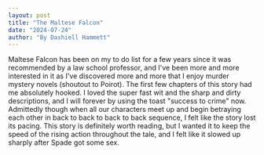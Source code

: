 ```yaml
---
layout: post
title: "The Maltese Falcon"
date: "2024-07-24"
author: "By Dashiell Hammett"
---
```


Maltese Falcon has been on my to do list for a few years since it was recommended by a law school professor, and I've been more and more interested in it as I've discovered more and more that I enjoy murder mystery novels (shoutout to Poirot). The first few chapters of this story had me absolutely hooked. I loved the super fast wit and the sharp and dirty descriptions, and I will forever by using the toast "success to crime" now. Admittedly though when all our characters meet up and begin betraying each other in back to back to back to back sequence, I felt like the story lost its pacing. This story is definitely worth reading, but I wanted it to keep the speed of the rising action throughout the tale, and I felt like it slowed up sharply after Spade got some sex. 